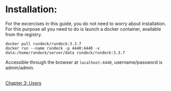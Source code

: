 # Installation:
For the excercises in this guide, you do not need to worry about installation. For this purpose all you need to do is launch a docker container, available from the registry.   
 
```
docker pull rundeck/rundeck:3.3.7
docker run --name rundeck -p 4440:4440 -v data:/home/rundeck/server/data rundeck/rundeck:3.3.7
```
Accessible through the browser at `localhost:4440`, username/password is admin/admin.    
<br>

[Chapter 3: Users](03-users.md)
